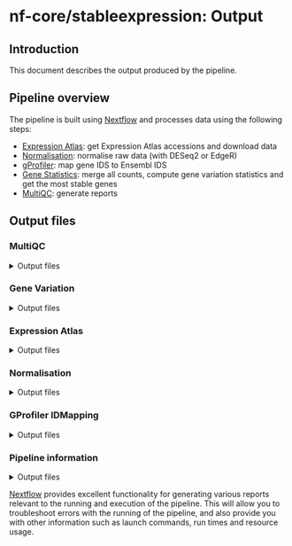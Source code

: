 # nf-core/stableexpression: Output

## Introduction

This document describes the output produced by the pipeline.

## Pipeline overview

The pipeline is built using [Nextflow](https://www.nextflow.io/) and processes data using the following steps:

- [Expression Atlas](#expression-atlas): get Expression Atlas accessions and download data
- [Normalisation](#normalisation): normalise raw data (with DESeq2 or EdgeR)
- [gProfiler](#gprofiler-idmapping): map gene IDS to Ensembl IDS
- [Gene Statistics](#gene-statistics): merge all counts, compute gene variation statistics and get the most stable genes
- [MultiQC](#multiqc): generate reports

## Output files

### MultiQC

<details markdown="1">
<summary>Output files</summary>

- `multiqc/`
  - MultiQC report file: `multiqc_report.html`.
  - MultiQC data dir: `multiqc_data`.
  - Plots created by MultiQC: `multiqc_plots`.

</details>

### Gene Variation

<details markdown="1">
<summary>Output files</summary>

- `gene_variation/`
  - A list of the most stable genes in `stats_most_stable_genes.csv`.
  - Descriptive statistics for all genes in `stats_all_genes.csv`
  - All normalised counts (for each gene and each sample) in `count_summary.csv`.

</details>

### Expression Atlas

<details markdown="1">
<summary>Output files</summary>

- `expressionatlas/`
  - List of accessions found when querying Expression Atlas: `accessions.txt`.
  - List of count datasets (normalized: `*.normalised.csv` / raw: `*.raw.csv`) and experimental designs (`*.design.csv`) downloaded from Expression Atlas.

</details>

### Normalisation

<details markdown="1">
<summary>Output files</summary>

List of newly normalised datasets in `normalisation/`

- `normalisation/deseq2/` for DESeq2
- `normalisation/edger/` for EdgeR

</details>

### GProfiler IDMapping

<details markdown="1">
<summary>Output files</summary>

- `idmapping/`
  - Count datasets whose gene IDs have been mapped to Ensembl IDs: `*_renamed.csv`.
  - Table associating original gene IDs and Ensembl IDs: `*_mapping.csv`.
  - Ensembl gene metadata (name and description): `*_metadata.csv`.

</details>

### Pipeline information

<details markdown="1">
<summary>Output files</summary>

- `pipeline_info/`
  - Reports generated by Nextflow: `execution_report.html`, `execution_timeline.html`, `execution_trace.txt` and `pipeline_dag.dot`/`pipeline_dag.svg`.
  - Reports generated by the pipeline: `pipeline_report.html`, `pipeline_report.txt` and `software_versions.yml`. The `pipeline_report*` files will only be present if the `--email` / `--email_on_fail` parameter's are used when running the pipeline.
  - Parameters used by the pipeline run: `params.json`.

</details>

[Nextflow](https://www.nextflow.io/docs/latest/tracing.html) provides excellent functionality for generating various reports relevant to the running and execution of the pipeline. This will allow you to troubleshoot errors with the running of the pipeline, and also provide you with other information such as launch commands, run times and resource usage.
